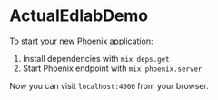 # ActualEdlabDemo

To start your new Phoenix application:

1. Install dependencies with `mix deps.get`
2. Start Phoenix endpoint with `mix phoenix.server`

Now you can visit `localhost:4000` from your browser.
